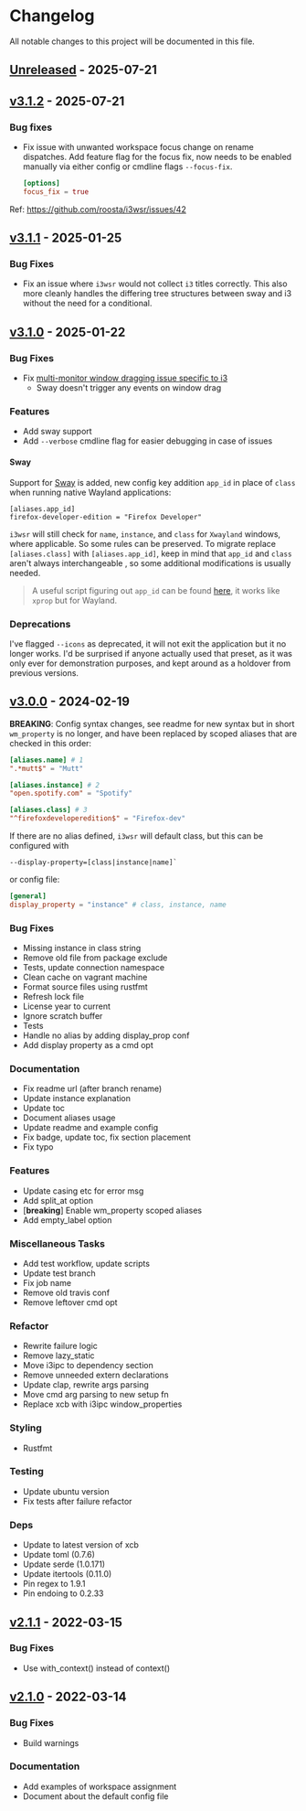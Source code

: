 # Changelog

All notable changes to this project will be documented in this file.

## [Unreleased] - 2025-07-21

## [v3.1.2] - 2025-07-21
### Bug fixes

- Fix issue with unwanted workspace focus change on rename dispatches. Add
  feature flag for the focus fix, now needs to be enabled manually via either
  config or cmdline flags
  `--focus-fix`.
  ```toml
  [options]
  focus_fix = true
  ```

Ref: https://github.com/roosta/i3wsr/issues/42

## [v3.1.1] - 2025-01-25

### Bug Fixes

- Fix an issue where `i3wsr` would not collect `i3` titles correctly. This also
  more cleanly handles the differing tree structures between sway and i3
  without the need for a conditional.

## [v3.1.0] - 2025-01-22

### Bug Fixes

- Fix [multi-monitor window dragging issue specific to i3](https://github.com/roosta/i3wsr/issues/34)
    - Sway doesn't trigger any events on window drag

### Features

- Add sway support
- Add `--verbose` cmdline flag for easier debugging in case of issues

#### Sway

Support for [Sway](https://github.com/swaywm/sway) is added, new config key
addition `app_id` in place of `class` when running native Wayland applications:

```
[aliases.app_id]
firefox-developer-edition = "Firefox Developer"
```
`i3wsr` will still check for `name`, `instance`, and `class` for `Xwayland`
windows, where applicable. So some rules can be preserved. To migrate replace
`[aliases.class]` with `[aliases.app_id]`, keep in mind that `app_id` and
`class` aren't always interchangeable , so some additional modifications is
usually needed.

> A useful script figuring out `app_id` can be found [here](https://gist.github.com/crispyricepc/f313386043395ff06570e02af2d9a8e0#file-wlprop-sh), it works like `xprop` but for Wayland.

### Deprecations

I've flagged `--icons` as deprecated, it will not exit the application but it
no longer works. I'd be surprised if anyone actually used that preset, as it
was only ever for demonstration purposes, and kept around as a holdover from
previous versions.

## [v3.0.0] - 2024-02-19

**BREAKING**: Config syntax changes, see readme for new syntax but in short
`wm_property` is no longer, and have been replaced by scoped aliases that are
checked in this order:
```toml
[aliases.name] # 1
".*mutt$" = "Mutt"

[aliases.instance] # 2
"open.spotify.com" = "Spotify"

[aliases.class] # 3
"^firefoxdeveloperedition$" = "Firefox-dev"
```

If there are no alias defined, `i3wsr` will default class, but this can be
configured with
```
--display-property=[class|instance|name]`
```
or config file:

```toml
[general]
display_property = "instance" # class, instance, name
```

### Bug Fixes

- Missing instance in class string
- Remove old file from package exclude
- Tests, update connection namespace
- Clean cache on vagrant machine
- Format source files using rustfmt
- Refresh lock file
- License year to current
- Ignore scratch buffer
- Tests
- Handle no alias by adding display_prop conf
- Add display property as a cmd opt

### Documentation

- Fix readme url (after branch rename)
- Update instance explanation
- Update toc
- Document aliases usage
- Update readme and example config
- Fix badge, update toc, fix section placement
- Fix typo

### Features

- Update casing etc for error msg
- Add split_at option
- [**breaking**] Enable wm_property scoped aliases
- Add empty_label option

### Miscellaneous Tasks

- Add test workflow, update scripts
- Update test branch
- Fix job name
- Remove old travis conf
- Remove leftover cmd opt

### Refactor

- Rewrite failure logic
- Remove lazy_static
- Move i3ipc to dependency section
- Remove unneeded extern declarations
- Update clap, rewrite args parsing
- Move cmd arg parsing to new setup fn
- Replace xcb with i3ipc window_properties

### Styling

- Rustfmt

### Testing

- Update ubuntu version
- Fix tests after failure refactor

### Deps

- Update to latest version of xcb
- Update toml (0.7.6)
- Update serde (1.0.171)
- Update itertools (0.11.0)
- Pin regex to 1.9.1
- Pin endoing to 0.2.33

## [v2.1.1] - 2022-03-15

### Bug Fixes

- Use with_context() instead of context()

## [v2.1.0] - 2022-03-14

### Bug Fixes

- Build warnings

### Documentation

- Add examples of workspace assignment
- Document about the default config file


[Unreleased]: https://github.com/roosta/i3wsr/compare/v3.1.2...HEAD
[v3.1.2]: https://github.com/roosta/i3wsr/compare/v3.1.1...v3.1.2
[v3.1.1]: https://github.com/roosta/i3wsr/compare/v3.1.0...v3.1.1
[v3.1.0]: https://github.com/roosta/i3wsr/compare/v3.0.0...v3.1.0
[v3.0.0]: https://github.com/roosta/i3wsr/compare/v2.1.1...v3.0.0
[v2.1.1]: https://github.com/roosta/i3wsr/compare/v2.1.0...v2.1.1
[v2.1.0]: https://github.com/roosta/i3wsr/compare/v2.1.1...v3.0.0
